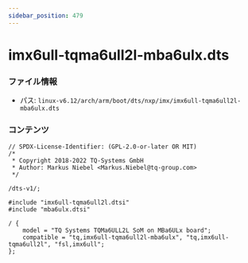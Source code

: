 ```yaml
---
sidebar_position: 479
---
```

# imx6ull-tqma6ull2l-mba6ulx.dts

### ファイル情報

- パス: `linux-v6.12/arch/arm/boot/dts/nxp/imx/imx6ull-tqma6ull2l-mba6ulx.dts`

### コンテンツ

```dts
// SPDX-License-Identifier: (GPL-2.0-or-later OR MIT)
/*
 * Copyright 2018-2022 TQ-Systems GmbH
 * Author: Markus Niebel <Markus.Niebel@tq-group.com>
 */

/dts-v1/;

#include "imx6ull-tqma6ull2l.dtsi"
#include "mba6ulx.dtsi"

/ {
	model = "TQ Systems TQMa6ULL2L SoM on MBa6ULx board";
	compatible = "tq,imx6ull-tqma6ull2l-mba6ulx", "tq,imx6ull-tqma6ull2l", "fsl,imx6ull";
};

```
